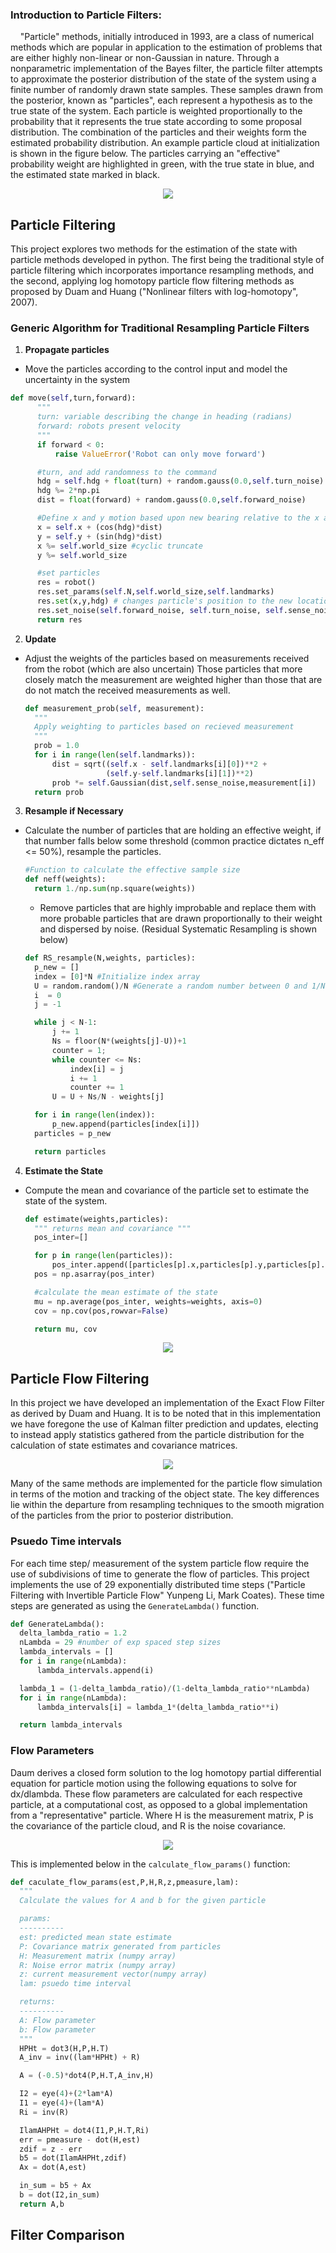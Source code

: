 ### Introduction to Particle Filters:

&nbsp;&nbsp;&nbsp;&nbsp;"Particle" methods, initially introduced in 1993,  are a class of numerical methods which are popular in application to the estimation of problems that are either highly non-linear or non-Gaussian in nature. Through a nonparametric implementation of the Bayes filter, the particle filter attempts to approximate the posterior distribution of the state of the system using a finite number of randomly drawn state samples. These samples drawn from the posterior, known as "particles",  each represent a hypothesis as to the true state of the system. Each particle is weighted proportionally to the probability that it represents the true state according to some proposal distribution. The combination of the particles and their weights form the estimated probability distribution. An example particle cloud at initialization is shown in the figure below. The particles carrying an "effective" probability weight are highlighted in green, with the true state in blue, and the estimated state marked in black.

<p align="center">
  <img src="graphics0_1.png">
</p>

## Particle Filtering
 This project explores two methods for the estimation of the state with particle methods developed in python. The first being the traditional style of particle filtering which incorporates importance resampling methods, and the second, applying log homotopy particle flow filtering methods as proposed by Duam and Huang ("Nonlinear filters with log-homotopy", 2007).

### Generic Algorithm for Traditional Resampling Particle Filters

1. **Propagate particles**
  * Move the particles according to the control input and model the uncertainty in the system
  ```python
  def move(self,turn,forward):
        """
        turn: variable describing the change in heading (radians)
        forward: robots present velocity
        """
        if forward < 0:
            raise ValueError('Robot can only move forward')

        #turn, and add randomness to the command
        hdg = self.hdg + float(turn) + random.gauss(0.0,self.turn_noise)
        hdg %= 2*np.pi
        dist = float(forward) + random.gauss(0.0,self.forward_noise)

        #Define x and y motion based upon new bearing relative to the x axis
        x = self.x + (cos(hdg)*dist)
        y = self.y + (sin(hdg)*dist)
        x %= self.world_size #cyclic truncate
        y %= self.world_size

        #set particles
        res = robot()
        res.set_params(self.N,self.world_size,self.landmarks)
        res.set(x,y,hdg) # changes particle's position to the new location
        res.set_noise(self.forward_noise, self.turn_noise, self.sense_noise)
        return res
  ```
2. **Update**
  * Adjust the weights of the particles based on measurements received from the robot (which are also uncertain) Those particles that more closely match the
  measurement are weighted higher than those that are do not match the received measurements as well.

    ```python
    def measurement_prob(self, measurement):
      """
      Apply weighting to particles based on recieved measurement
      """
      prob = 1.0
      for i in range(len(self.landmarks)):
          dist = sqrt((self.x - self.landmarks[i][0])**2 +  
                      (self.y-self.landmarks[i][1])**2)
          prob *= self.Gaussian(dist,self.sense_noise,measurement[i])
      return prob
      ```

3. **Resample if Necessary**
  * Calculate the number of particles that are holding an effective weight, if that number falls below some threshold (common practice dictates n_eff <= 50%), resample the particles.

    ```python
    #Function to calculate the effective sample size
    def neff(weights):
      return 1./np.sum(np.square(weights))
    ```

    * Remove particles that are highly improbable and replace them with more probable particles that are drawn proportionally to their weight and dispersed by noise. (Residual Systematic Resampling is shown below)

    ```python
    def RS_resample(N,weights, particles):
      p_new = []
      index = [0]*N #Initialize index array
      U = random.random()/N #Generate a random number between 0 and 1/N
      i  = 0
      j = -1

      while j < N-1:
          j += 1
          Ns = floor(N*(weights[j]-U))+1
          counter = 1;
          while counter <= Ns:
              index[i] = j
              i += 1
              counter += 1
          U = U + Ns/N - weights[j]

      for i in range(len(index)):
          p_new.append(particles[index[i]])
      particles = p_new

      return particles
    ```  

4. **Estimate the State**
  * Compute the mean and covariance of the particle set to estimate the state of the system.

    ```python
    def estimate(weights,particles):
      """ returns mean and covariance """
      pos_inter=[]

      for p in range(len(particles)):
          pos_inter.append([particles[p].x,particles[p].y,particles[p].hdg])
      pos = np.asarray(pos_inter)

      #calculate the mean estimate of the state
      mu = np.average(pos_inter, weights=weights, axis=0)
      cov = np.cov(pos,rowvar=False)

      return mu, cov
    ```

 <p align="center">
   <img src="PF_track.gif">
 </p>


## Particle Flow Filtering

 In this project we have developed an implementation of the Exact Flow Filter as derived by Duam and Huang. It is to be noted that in this implementation we have foregone the use of Kalman filter prediction and updates, electing to instead apply statistics gathered from the particle distribution for the calculation of state estimates and covariance matrices.

<p align="center">
  <img src="ParticleFlowLambda2.gif">
</p>

 Many of the same methods are implemented for the particle flow simulation in terms of the motion and tracking of the object state. The key differences lie within the departure from resampling techniques to the smooth migration of the particles from the prior to posterior distribution.

### Psuedo Time intervals
For each time step/ measurement of the system particle flow require the use of subdivisions of time to generate the flow of particles. This project implements the use of 29 exponentially distributed time steps ("Particle Filtering with Invertible Particle Flow" Yunpeng Li, Mark Coates). These time steps are generated as using the `GenerateLambda()` function.

 ```python
def GenerateLambda():
   delta_lambda_ratio = 1.2
   nLambda = 29 #number of exp spaced step sizes
   lambda_intervals = []
   for i in range(nLambda):
       lambda_intervals.append(i)

   lambda_1 = (1-delta_lambda_ratio)/(1-delta_lambda_ratio**nLambda)
   for i in range(nLambda):
       lambda_intervals[i] = lambda_1*(delta_lambda_ratio**i)

   return lambda_intervals
 ```

### Flow Parameters
Daum derives a closed form solution to the log homotopy partial differential equation for particle motion using the following equations to solve for dx/dlambda. These flow parameters are calculated for each respective particle, at a computational cost, as opposed to a global implementation from a "representative" particle. Where H is the measurement matrix, P is the covariance of the particle cloud, and R is the noise covariance.

<p align="center">
  <img src="FlowEqns.PNG">
</p>

This is implemented below in the `calculate_flow_params()` function:

```python
def caculate_flow_params(est,P,H,R,z,pmeasure,lam):
  """
  Calculate the values for A and b for the given particle

  params:
  ----------
  est: predicted mean state estimate
  P: Covariance matrix generated from particles
  H: Measurement matrix (numpy array)
  R: Noise error matrix (numpy array)
  z: current measurement vector(numpy array)
  lam: psuedo time interval

  returns:
  ----------
  A: Flow parameter
  b: Flow parameter
  """
  HPHt = dot3(H,P,H.T)
  A_inv = inv((lam*HPHt) + R)

  A = (-0.5)*dot4(P,H.T,A_inv,H)

  I2 = eye(4)+(2*lam*A)
  I1 = eye(4)+(lam*A)
  Ri = inv(R)

  IlamAHPHt = dot4(I1,P,H.T,Ri)
  err = pmeasure - dot(H,est)
  zdif = z - err
  b5 = dot(IlamAHPHt,zdif)
  Ax = dot(A,est)

  in_sum = b5 + Ax
  b = dot(I2,in_sum)
  return A,b
```

## Filter Comparison
